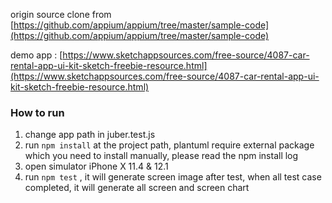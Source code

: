 origin source clone from [https://github.com/appium/appium/tree/master/sample-code](https://github.com/appium/appium/tree/master/sample-code)

demo app : [https://www.sketchappsources.com/free-source/4087-car-rental-app-ui-kit-sketch-freebie-resource.html](https://www.sketchappsources.com/free-source/4087-car-rental-app-ui-kit-sketch-freebie-resource.html)

### How to run

1. change app path in juber.test.js
2. run `npm install` at the project path, plantuml require external package which you need to install manually, please read the npm install log
3. open simulator iPhone X 11.4 & 12.1
4. run `npm test` , it will generate screen image after test, when all test case completed, it will generate all screen and screen chart
